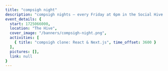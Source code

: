```yaml
---
title: "compsigh night"
description: "compsigh nights — every Friday at 6pm in the Social Hive. there's something new each week: come for a workshop, hyping each other up with project demos, or just chill, have some dinner, and play card & board games with us."
event_details: {
  start: 1725066000,
  location: "The Hive",
  cover_image: "/banners/compsigh-night.png",
  activities: [
    { title: "compsigh clone: React & Next.js", time_offset: 3600 }
  ],
  pictures: [],
  link: null
}
---
```

